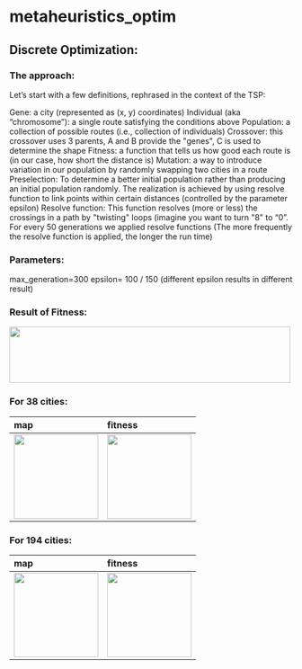 # metaheuristics_optim
## Discrete Optimization:
### The approach:

Let’s start with a few definitions, rephrased in the context of the TSP:

Gene: a city (represented as (x, y) coordinates)
Individual (aka “chromosome”): a single route satisfying the conditions above
Population: a collection of possible routes (i.e., collection of individuals)
Crossover: this crossover uses 3 parents, A and B provide the "genes", C is used to determine the shape	
Fitness: a function that tells us how good each route is (in our case, how short the distance is)
Mutation: a way to introduce variation in our population by randomly swapping two cities in a route
Preselection: To determine a better initial population rather than producing an initial population randomly. The realization is achieved by using resolve function to link points within certain distances (controlled by the parameter epsilon)
Resolve function: This function resolves (more or less) the crossings in a path by "twisting" loops (imagine you want to turn "8" to “0”. For every 50 generations we applied resolve functions (The more frequently the resolve function is applied, the longer the run time)

### Parameters:
max_generation=300
epsilon= 100 / 150 (different epsilon results in different result)

### Result of Fitness:
<img width="500" height="100" src="https://github.com/Jinn42/metaheuristics_optim/blob/master/images/city_38_194_result.png" />


### For 38 cities:
|map|fitness|
|:---|:---|
|<img width="150" height="150" src="https://github.com/Jinn42/metaheuristics_optim/blob/master/images/city_38_map.png" />|<img width="150" height="150" src="https://github.com/Jinn42/metaheuristics_optim/blob/master/images/city_38_fitness(1).png" />|


### For 194 cities:
|map|fitness|
|:---|:---|
|<img width="150" height="150" src="https://github.com/Jinn42/metaheuristics_optim/blob/master/images/city_194_map.png" />|<img width="150" height="150" src="https://github.com/Jinn42/metaheuristics_optim/blob/master/images/city_194_fitness.png" />|




